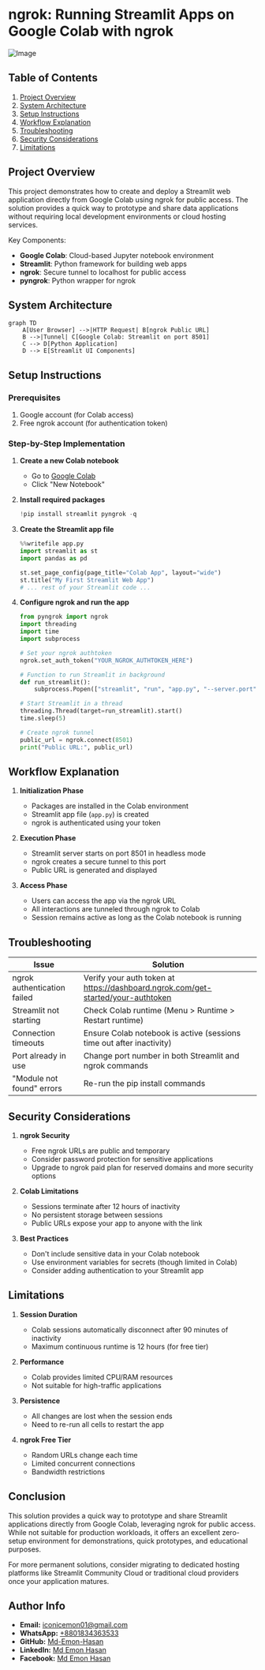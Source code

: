 # ngrok: Running Streamlit Apps on Google Colab with ngrok
![Image](https://github.com/user-attachments/assets/33b27b24-f471-4e7b-b2b0-835610efec52)
## Table of Contents
1. [Project Overview](#project-overview)
2. [System Architecture](#system-architecture)
3. [Setup Instructions](#setup-instructions)
4. [Workflow Explanation](#workflow-explanation)
5. [Troubleshooting](#troubleshooting)
6. [Security Considerations](#security-considerations)
7. [Limitations](#limitations)

## Project Overview

This project demonstrates how to create and deploy a Streamlit web application directly from Google Colab using ngrok for public access. The solution provides a quick way to prototype and share data applications without requiring local development environments or cloud hosting services.

Key Components:
- **Google Colab**: Cloud-based Jupyter notebook environment
- **Streamlit**: Python framework for building web apps
- **ngrok**: Secure tunnel to localhost for public access
- **pyngrok**: Python wrapper for ngrok

## System Architecture

```mermaid
graph TD
    A[User Browser] -->|HTTP Request| B[ngrok Public URL]
    B -->|Tunnel| C[Google Colab: Streamlit on port 8501]
    C --> D[Python Application]
    D --> E[Streamlit UI Components]
```

## Setup Instructions

### Prerequisites
1. Google account (for Colab access)
2. Free ngrok account (for authentication token)

### Step-by-Step Implementation

1. **Create a new Colab notebook**
   - Go to [Google Colab](https://colab.research.google.com/)
   - Click "New Notebook"

2. **Install required packages**
   ```python
   !pip install streamlit pyngrok -q
   ```

3. **Create the Streamlit app file**
   ```python
   %%writefile app.py
   import streamlit as st
   import pandas as pd
   
   st.set_page_config(page_title="Colab App", layout="wide")
   st.title("My First Streamlit Web App")
   # ... rest of your Streamlit code ...
   ```

4. **Configure ngrok and run the app**
   ```python
   from pyngrok import ngrok
   import threading
   import time
   import subprocess
   
   # Set your ngrok authtoken
   ngrok.set_auth_token("YOUR_NGROK_AUTHTOKEN_HERE")
   
   # Function to run Streamlit in background
   def run_streamlit():
       subprocess.Popen(["streamlit", "run", "app.py", "--server.port", "8501", "--server.headless", "true"])
   
   # Start Streamlit in a thread
   threading.Thread(target=run_streamlit).start()
   time.sleep(5)
   
   # Create ngrok tunnel
   public_url = ngrok.connect(8501)
   print("Public URL:", public_url)
   ```

## Workflow Explanation

1. **Initialization Phase**
   - Packages are installed in the Colab environment
   - Streamlit app file (`app.py`) is created
   - ngrok is authenticated using your token

2. **Execution Phase**
   - Streamlit server starts on port 8501 in headless mode
   - ngrok creates a secure tunnel to this port
   - Public URL is generated and displayed

3. **Access Phase**
   - Users can access the app via the ngrok URL
   - All interactions are tunneled through ngrok to Colab
   - Session remains active as long as the Colab notebook is running

## Troubleshooting

| Issue | Solution |
|-------|----------|
| ngrok authentication failed | Verify your auth token at https://dashboard.ngrok.com/get-started/your-authtoken |
| Streamlit not starting | Check Colab runtime (Menu > Runtime > Restart runtime) |
| Connection timeouts | Ensure Colab notebook is active (sessions time out after inactivity) |
| Port already in use | Change port number in both Streamlit and ngrok commands |
| "Module not found" errors | Re-run the pip install commands |

## Security Considerations

1. **ngrok Security**
   - Free ngrok URLs are public and temporary
   - Consider password protection for sensitive applications
   - Upgrade to ngrok paid plan for reserved domains and more security options

2. **Colab Limitations**
   - Sessions terminate after 12 hours of inactivity
   - No persistent storage between sessions
   - Public URLs expose your app to anyone with the link

3. **Best Practices**
   - Don't include sensitive data in your Colab notebook
   - Use environment variables for secrets (though limited in Colab)
   - Consider adding authentication to your Streamlit app

## Limitations

1. **Session Duration**
   - Colab sessions automatically disconnect after 90 minutes of inactivity
   - Maximum continuous runtime is 12 hours (for free tier)

2. **Performance**
   - Colab provides limited CPU/RAM resources
   - Not suitable for high-traffic applications

3. **Persistence**
   - All changes are lost when the session ends
   - Need to re-run all cells to restart the app

4. **ngrok Free Tier**
   - Random URLs change each time
   - Limited concurrent connections
   - Bandwidth restrictions

## Conclusion

This solution provides a quick way to prototype and share Streamlit applications directly from Google Colab, leveraging ngrok for public access. While not suitable for production workloads, it offers an excellent zero-setup environment for demonstrations, quick prototypes, and educational purposes.

For more permanent solutions, consider migrating to dedicated hosting platforms like Streamlit Community Cloud or traditional cloud providers once your application matures.


## Author Info

* **Email:** [iconicemon01@gmail.com](mailto:iconicemon01@gmail.com)
* **WhatsApp:** [+8801834363533](https://wa.me/8801834363533)
* **GitHub:** [Md-Emon-Hasan](https://github.com/Md-Emon-Hasan)
* **LinkedIn:** [Md Emon Hasan](https://www.linkedin.com/in/md-emon-hasan-695483237/)
* **Facebook:** [Md Emon Hasan](https://www.facebook.com/mdemon.hasan2001/)
